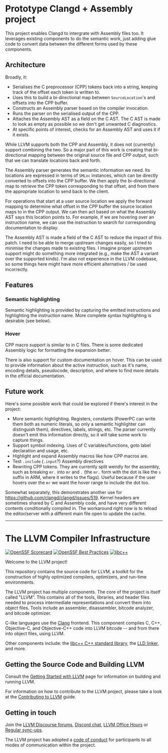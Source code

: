 # Prototype Clangd + Assembly project

This project enables Clangd to intergrate with Assembly files too. It leverages existing components to do the semantic work, just adding glue code to convert data between the different forms used by these components.


## Architecture

Broadly, it:

- Serialises the C preprocessor (CPP) tokens back into a string, keeping track of the offset each token is written to.
- Uses this to build a bi-directional map between `SourceLocation`'s and offsets into the CPP buffer.
- Constructs an Assembly parser based on the compiler invocation.
- Runs the parser on the serialised output of the CPP.
- Attaches the Assembly AST as a field on the C AST. The C AST is made to look as empty as possible so we don't get unwanted C diagnostics.
- At specific points of interest, checks for an Assembly AST and uses it if it exists.

While LLVM supports both the CPP and Assembly, it does not (currently) support combining the two. So a major part of this work is creating that bi-directional mapping between the original source file and CPP output, such that we can translate locations back and forth.

The Assembly parser generates the semantic information we need. Its locations are expressed in terms of `SMLoc` instances, which can be directly converted to offsets into the CPP buffer. We then apply the bi-directional map to retrieve the CPP token corresponding to that offset, and from there the appropriate location to send back to the client.

For operations that start at a user source location we apply the forward mapping to determine what offset in the CPP buffer the source location maps to in the CPP output. We can then act based on what the Assembly AST says this location points to. For example, if we are hovering over an instruction name, we can use the instruction to search for corresponding documentation to display.

The Assembly AST is made a field of the C AST to reduce the impact of this patch. I need to be able to merge upstream changes easily, so I tried to minimise the changes made to existing files. I imagine proper upstream support might do something more integrated (e.g., make the AST a variant over the supported kinds). I'm also not experience in the LLVM codebase, so some things here might have more efficient alternatives / be used incorrectly.


## Features

### Semantic highlighting

Semantic highlighting is provided by capturing the emitted instructions and highlighting the instruction name. More complete syntax highlighting is desirable (see below).


### Hover

CPP macro support is similar to in C files. There is some dedicated Assembly logic for formatting the expansion better.

There is also support for custom documentation on hover. This can be used to provide information about the active instruction, such as it's name, encoding details, pseudocode, description, and where to find more details in the official documentation.


## Future work

Here's some possible work that could be explored if there's interest in the project:

- More semantic highlighting. Registers, constants (PowerPC can write them both as numeric literals, so only a semantic highlighter can distinguish them), directives, labels, strings, etc. The parser currently doesn't emit this information directly, so it will take some work to capture things.
- Support symbol indexing. Uses of C variables/functions, goto label declaration and usage, etc.
- Highlight and expand Assembly macros like how CPP macros are.
- Test `.include` (`.input`?) Assembly directives
- Rewriting CPP tokens. They are currently split weirdly for the assembly, such as breaking `mr.` into `mr` and `.` (the `mr.` form with the dot is like the `s` suffix in ARM, where it writes to the flags). Useful because if the user hovers over the `mr` we want the hover range to include the dot too.

Somewhat separately, this demonstrates another use for https://github.com/clangd/clangd/issues/519. Kernel headers are sometimes shared by C and Assembly code, and have very different contents conditionally compiled in. The workaround right now is to reload the editor/server with a different main file open to update the cache.


--------------------------------------------------------------------------------

# The LLVM Compiler Infrastructure

[![OpenSSF Scorecard](https://api.securityscorecards.dev/projects/github.com/llvm/llvm-project/badge)](https://securityscorecards.dev/viewer/?uri=github.com/llvm/llvm-project)
[![OpenSSF Best Practices](https://www.bestpractices.dev/projects/8273/badge)](https://www.bestpractices.dev/projects/8273)
[![libc++](https://github.com/llvm/llvm-project/actions/workflows/libcxx-build-and-test.yaml/badge.svg?branch=main&event=schedule)](https://github.com/llvm/llvm-project/actions/workflows/libcxx-build-and-test.yaml?query=event%3Aschedule)

Welcome to the LLVM project!

This repository contains the source code for LLVM, a toolkit for the
construction of highly optimized compilers, optimizers, and run-time
environments.

The LLVM project has multiple components. The core of the project is
itself called "LLVM". This contains all of the tools, libraries, and header
files needed to process intermediate representations and convert them into
object files. Tools include an assembler, disassembler, bitcode analyzer, and
bitcode optimizer.

C-like languages use the [Clang](http://clang.llvm.org/) frontend. This
component compiles C, C++, Objective-C, and Objective-C++ code into LLVM bitcode
-- and from there into object files, using LLVM.

Other components include:
the [libc++ C++ standard library](https://libcxx.llvm.org),
the [LLD linker](https://lld.llvm.org), and more.

## Getting the Source Code and Building LLVM

Consult the
[Getting Started with LLVM](https://llvm.org/docs/GettingStarted.html#getting-the-source-code-and-building-llvm)
page for information on building and running LLVM.

For information on how to contribute to the LLVM project, please take a look at
the [Contributing to LLVM](https://llvm.org/docs/Contributing.html) guide.

## Getting in touch

Join the [LLVM Discourse forums](https://discourse.llvm.org/), [Discord
chat](https://discord.gg/xS7Z362),
[LLVM Office Hours](https://llvm.org/docs/GettingInvolved.html#office-hours) or
[Regular sync-ups](https://llvm.org/docs/GettingInvolved.html#online-sync-ups).

The LLVM project has adopted a [code of conduct](https://llvm.org/docs/CodeOfConduct.html) for
participants to all modes of communication within the project.
